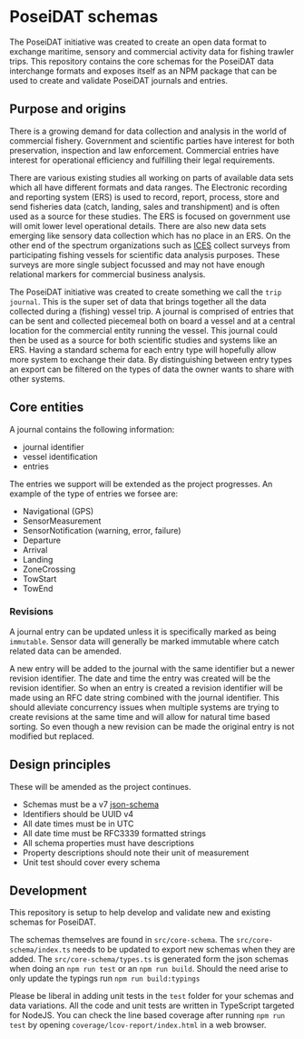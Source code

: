 # PoseiDAT schemas

The PoseiDAT initiative was created to create an open data format to exchange maritime, sensory and commercial activity data for fishing trawler trips.
This repository contains the core schemas for the PoseiDAT data interchange formats and exposes itself as an NPM package that can be used to create and validate PoseiDAT journals and entries.

## Purpose and origins

There is a growing demand for data collection and analysis in the world of commercial fishery.
Government and scientific parties have interest for both preservation, inspection and law enforcement.
Commercial entries have interest for operational efficiency and fulfilling their legal requirements.

There are various existing studies all working on parts of available data sets which all have different formats and data ranges.
The Electronic recording and reporting system (ERS) is used to record, report, process, store and send fisheries data (catch, landing, sales and transhipment) and is often used as a source for these studies.
The ERS is focused on government use will omit lower level operational details.
There are also new data sets emerging like sensory data collection which has no place in an ERS.
On the other end of the spectrum organizations such as [ICES](http://www.ices.dk) collect surveys from participating fishing vessels for scientific data analysis purposes.
These surveys are more single subject focussed and may not have enough relational markers for commercial business analysis.

The PoseiDAT initiative was created to create something we call the `trip journal`.
This is the super set of data that brings together all the data collected during a (fishing) vessel trip.
A journal is comprised of entries that can be sent and collected piecemeal both on board a vessel and at a central location for the commercial entity running the vessel.
This journal could then be used as a source for both scientific studies and systems like an ERS.
Having a standard schema for each entry type will hopefully allow more system to exchange their data.
By distinguishing between entry types an export can be filtered on the types of data the owner wants to share with other systems.

## Core entities

A journal contains the following information:

* journal identifier
* vessel identification
* entries

The entries we support will be extended as the project progresses.
An example of the type of entries we forsee are:

* Navigational (GPS)
* SensorMeasurement
* SensorNotification (warning, error, failure)
* Departure
* Arrival
* Landing
* ZoneCrossing
* TowStart
* TowEnd

### Revisions

A journal entry can be updated unless it is specifically marked as being `immutable`.
Sensor data will generally be marked immutable where catch related data can be amended.

A new entry will be added to the journal with the same identifier but a newer revision identifier.
The date and time the entry was created will be the revision identifier.
So when an entry is created a revision identifier will be made using an RFC date string combined with the journal identifier.
This should alleviate concurrency issues when multiple systems are trying to create revisions at the same time and will allow for natural time based sorting.
So even though a new revision can be made the original entry is not modified but replaced.

## Design principles

These will be amended as the project continues.

* Schemas must be a v7 [json-schema](https://json-schema.org)
* Identifiers should be UUID v4
* All date times must be in UTC
* All date time must be RFC3339 formatted strings
* All schema properties must have descriptions
* Property descriptions should note their unit of measurement
* Unit test should cover every schema

## Development

This repository is setup to help develop and validate new and existing schemas for PoseiDAT.

The schemas themselves are found in `src/core-schema`.
The `src/core-schema/index.ts` needs to be updated to export new schemas when they are added.
The `src/core-schema/types.ts` is generated form the json schemas when doing an `npm run test` or an `npm run build`.
Should the need arise to only update the typings run `npm run build:typings`

Please be liberal in adding unit tests in the `test` folder for your schemas and data variations.
All the code and unit tests are written in TypeScript targeted for NodeJS.
You can check the line based coverage after running `npm run test` by opening `coverage/lcov-report/index.html` in a web browser.
